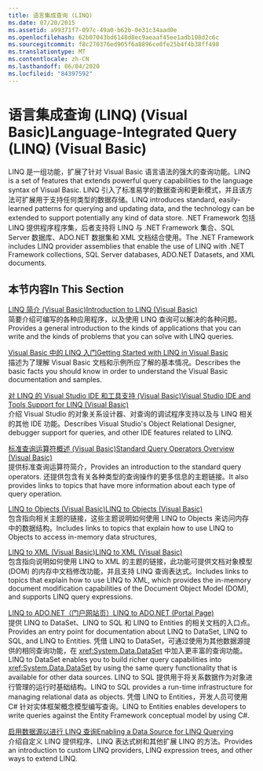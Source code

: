 ```yaml
---
title: 语言集成查询 (LINQ)
ms.date: 07/20/2015
ms.assetid: a99371f7-097c-49a0-b62b-0e31c34aad0e
ms.openlocfilehash: 62b07043bd6148d8ec9aeaaf45ee1adb108d2c6c
ms.sourcegitcommit: f8c270376ed905f6a8896ce0fe25b4f4b38ff498
ms.translationtype: MT
ms.contentlocale: zh-CN
ms.lasthandoff: 06/04/2020
ms.locfileid: "84397592"
---
```

# <a name="language-integrated-query-linq-visual-basic"></a><span data-ttu-id="9efab-102">语言集成查询 (LINQ) (Visual Basic)</span><span class="sxs-lookup"><span data-stu-id="9efab-102">Language-Integrated Query (LINQ) (Visual Basic)</span></span>
<span data-ttu-id="9efab-103">LINQ 是一组功能，扩展了针对 Visual Basic 语言语法的强大的查询功能。</span><span class="sxs-lookup"><span data-stu-id="9efab-103">LINQ is a set of features that extends powerful query capabilities to the language syntax of Visual Basic.</span></span> <span data-ttu-id="9efab-104">LINQ 引入了标准易学的数据查询和更新模式，并且该方法可扩展用于支持任何类型的数据存储。</span><span class="sxs-lookup"><span data-stu-id="9efab-104">LINQ introduces standard, easily-learned patterns for querying and updating data, and the technology can be extended to support potentially any kind of data store.</span></span>  <span data-ttu-id="9efab-105">.NET Framework 包括 LINQ 提供程序程序集，后者支持将 LINQ 与 .NET Framework 集合、SQL Server 数据库、ADO.NET 数据集和 XML 文档结合使用。</span><span class="sxs-lookup"><span data-stu-id="9efab-105">The .NET Framework includes LINQ provider assemblies that enable the use of LINQ with .NET Framework collections, SQL Server databases, ADO.NET Datasets, and XML documents.</span></span>  
  
## <a name="in-this-section"></a><span data-ttu-id="9efab-106">本节内容</span><span class="sxs-lookup"><span data-stu-id="9efab-106">In This Section</span></span>  
 [<span data-ttu-id="9efab-107">LINQ 简介 (Visual Basic)</span><span class="sxs-lookup"><span data-stu-id="9efab-107">Introduction to LINQ (Visual Basic)</span></span>](introduction-to-linq.md)  
 <span data-ttu-id="9efab-108">简要介绍可编写的各种应用程序，以及使用 LINQ 查询可以解决的各种问题。</span><span class="sxs-lookup"><span data-stu-id="9efab-108">Provides a general introduction to the kinds of applications that you can write and the kinds of problems that you can solve with LINQ queries.</span></span>  
  
 [<span data-ttu-id="9efab-109">Visual Basic 中的 LINQ 入门</span><span class="sxs-lookup"><span data-stu-id="9efab-109">Getting Started with LINQ in Visual Basic</span></span>](getting-started-with-linq.md)  
 <span data-ttu-id="9efab-110">描述为了理解 Visual Basic 文档和示例所应了解的基本情况。</span><span class="sxs-lookup"><span data-stu-id="9efab-110">Describes the basic facts you should know in order to understand the Visual Basic documentation and samples.</span></span>  
  
 [<span data-ttu-id="9efab-111">对 LINQ 的 Visual Studio IDE 和工具支持 (Visual Basic)</span><span class="sxs-lookup"><span data-stu-id="9efab-111">Visual Studio IDE and Tools Support for LINQ (Visual Basic)</span></span>](visual-studio-ide-and-tools-support-for-linq.md)  
 <span data-ttu-id="9efab-112">介绍 Visual Studio 的对象关系设计器、对查询的调试程序支持以及与 LINQ 相关的其他 IDE 功能。</span><span class="sxs-lookup"><span data-stu-id="9efab-112">Describes Visual Studio's Object Relational Designer, debugger support for queries, and other IDE features related to LINQ.</span></span>  
  
 [<span data-ttu-id="9efab-113">标准查询运算符概述 (Visual Basic)</span><span class="sxs-lookup"><span data-stu-id="9efab-113">Standard Query Operators Overview (Visual Basic)</span></span>](standard-query-operators-overview.md)  
 <span data-ttu-id="9efab-114">提供标准查询运算符简介，</span><span class="sxs-lookup"><span data-stu-id="9efab-114">Provides an introduction to the standard query operators.</span></span> <span data-ttu-id="9efab-115">还提供包含有关各种类型的查询操作的更多信息的主题链接。</span><span class="sxs-lookup"><span data-stu-id="9efab-115">It also provides links to topics that have more information about each type of query operation.</span></span>  
  
 [<span data-ttu-id="9efab-116">LINQ to Objects (Visual Basic)</span><span class="sxs-lookup"><span data-stu-id="9efab-116">LINQ to Objects (Visual Basic)</span></span>](linq-to-objects.md)  
 <span data-ttu-id="9efab-117">包含指向相关主题的链接，这些主题说明如何使用 LINQ to Objects 来访问内存中的数据结构。</span><span class="sxs-lookup"><span data-stu-id="9efab-117">Includes links to topics that explain how to use LINQ to Objects to access in-memory data structures,</span></span>  
  
 [<span data-ttu-id="9efab-118">LINQ to XML (Visual Basic)</span><span class="sxs-lookup"><span data-stu-id="9efab-118">LINQ to XML (Visual Basic)</span></span>](linq-to-xml.md)  
 <span data-ttu-id="9efab-119">包含指向说明如何使用 LINQ to XML 的主题的链接，此功能可提供文档对象模型 (DOM) 的内存中文档修改功能，并且支持 LINQ 查询表达式。</span><span class="sxs-lookup"><span data-stu-id="9efab-119">Includes links to topics that explain how to use LINQ to XML, which provides the in-memory document modification capabilities of the Document Object Model (DOM), and supports LINQ query expressions.</span></span>  
  
 [<span data-ttu-id="9efab-120">LINQ to ADO.NET（门户网站页）</span><span class="sxs-lookup"><span data-stu-id="9efab-120">LINQ to ADO.NET (Portal Page)</span></span>](linq-to-adonet-portal-page.md)  
 <span data-ttu-id="9efab-121">提供 LINQ to DataSet、LINQ to SQL 和 LINQ to Entities 的相关文档的入口点。</span><span class="sxs-lookup"><span data-stu-id="9efab-121">Provides an entry point for documentation about LINQ to DataSet, LINQ to SQL, and LINQ to Entities.</span></span> <span data-ttu-id="9efab-122">凭借 LINQ to DataSet，可通过使用为其他数据源提供的相同查询功能，在 <xref:System.Data.DataSet> 中加入更丰富的查询功能。</span><span class="sxs-lookup"><span data-stu-id="9efab-122">LINQ to DataSet enables you to build richer query capabilities into <xref:System.Data.DataSet> by using the same query functionality that is available for other data sources.</span></span> <span data-ttu-id="9efab-123">LINQ to SQL 提供用于将关系数据作为对象进行管理的运行时基础结构。</span><span class="sxs-lookup"><span data-stu-id="9efab-123">LINQ to SQL provides a run-time infrastructure for managing relational data as objects.</span></span> <span data-ttu-id="9efab-124">凭借 LINQ to Entities，开发人员可使用 C# 针对实体框架概念模型编写查询。</span><span class="sxs-lookup"><span data-stu-id="9efab-124">LINQ to Entities enables developers to write queries against the Entity Framework conceptual model by using C#.</span></span>  
  
 [<span data-ttu-id="9efab-125">启用数据源以进行 LINQ 查询</span><span class="sxs-lookup"><span data-stu-id="9efab-125">Enabling a Data Source for LINQ Querying</span></span>](enabling-a-data-source-for-linq-querying.md)  
 <span data-ttu-id="9efab-126">介绍自定义 LINQ 提供程序、LINQ 表达式树和其他扩展 LINQ 的方法。</span><span class="sxs-lookup"><span data-stu-id="9efab-126">Provides an introduction to custom LINQ providers, LINQ expression trees, and other ways to extend LINQ.</span></span>
